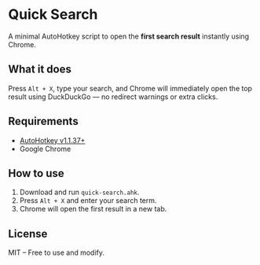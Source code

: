 # Quick Search

A minimal AutoHotkey script to open the **first search result** instantly using Chrome.

## What it does

Press `Alt + X`, type your search, and Chrome will immediately open the top result using DuckDuckGo — no redirect warnings or extra clicks.

## Requirements

- [AutoHotkey v1.1.37+](https://www.autohotkey.com/)
- Google Chrome

## How to use

1. Download and run `quick-search.ahk`.
2. Press `Alt + X` and enter your search term.
3. Chrome will open the first result in a new tab.

## License

MIT – Free to use and modify.